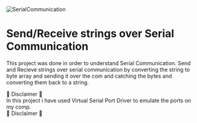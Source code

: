 ![SerialCommunication](https://user-images.githubusercontent.com/15849186/77534108-c0ff4900-6ea0-11ea-9fff-a015fd0af4d0.PNG)
# Send/Receive strings over Serial Communication
This project was done in order to understand Serial Communication.
Send and Recieve strings over serial communication by converting the string to byte array and sending it over the com and catching the bytes and converting them back to a string.

:children_crossing: Disclaimer :children_crossing: </br>
In this project i have used  Virtual Serial Port Driver to emulate the ports on my comp.</br>
:children_crossing: Disclaimer :children_crossing: 



